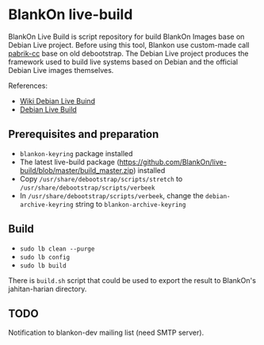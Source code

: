 # BlankOn live-build

BlankOn Live Build is script repository for build BlankOn Images base on Debian Live project. Before using this tool, Blankon use custom-made call [pabrik-cc](https://github.com/BlankOn/pabrik-cc) base on old debootstrap.
The Debian Live project produces the framework used to build live systems based on Debian and the official Debian Live images themselves.

References:
* [Wiki Debian Live Buind](https://wiki.debian.org/DebianLive)
* [Debian Live Build](https://www.debian.org/devel/debian-live/)

## Prerequisites and preparation

- `blankon-keyring` package installed
- The latest live-build package (https://github.com/BlankOn/live-build/blob/master/build_master.zip) installed
- Copy `/usr/share/debootstrap/scripts/stretch` to `/usr/share/debootstrap/scripts/verbeek`
- In `/usr/share/debootstrap/scripts/verbeek`, change the `debian-archive-keyring` string to `blankon-archive-keyring`

## Build

- `sudo lb clean --purge`
- `sudo lb config`
- `sudo lb build`

There is `build.sh` script that could be used to export the result to BlankOn's jahitan-harian directory.

## TODO

Notification to blankon-dev mailing list (need SMTP server).
